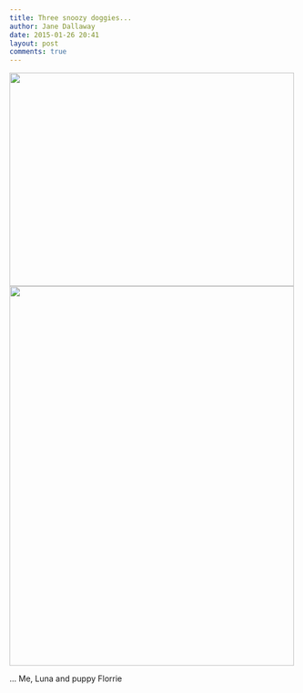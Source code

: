 ```yaml
---
title: Three snoozy doggies...
author: Jane Dallaway
date: 2015-01-26 20:41
layout: post
comments: true
---
```


<div><a href="http://static.skitters.dallaway.com/tp_IMG_20150125_185454.jpg"><img src="http://static.skitters.dallaway.com/tp_thumb_IMG_20150125_185454.jpg" width="500" height="375"/></a></div><div><a href="http://static.skitters.dallaway.com/tp_IMG_20150125_143340.jpg"><img src="http://static.skitters.dallaway.com/tp_thumb_IMG_20150125_143340.jpg" width="500" height="667"/></a></div>

... Me, Luna and puppy Florrie
   
      
